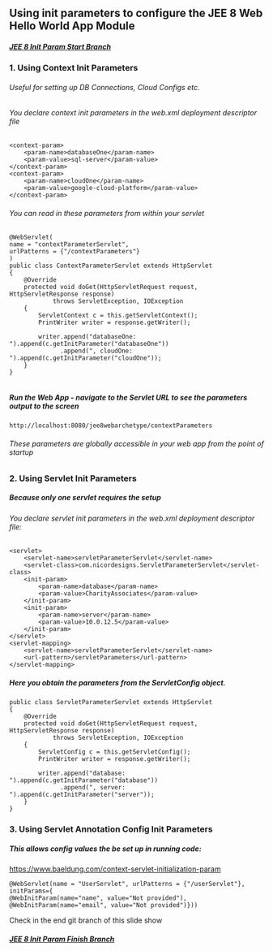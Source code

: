 ## Using init parameters to configure the JEE 8 Web Hello World App Module

##### [JEE 8 Init Param Start Branch](https://github.com/NicorDesigns/javawebdevcourse/tree/jee8web-init-param-start)

### 1. Using Context Init Parameters

###### Useful for setting up DB Connections, Cloud Configs etc.

###### You declare context init parameters in the web.xml deployment descriptor file
	
	<context-param>
        <param-name>databaseOne</param-name>
        <param-value>sql-server</param-value>
    </context-param>
    <context-param>
        <param-name>cloudOne</param-name>
        <param-value>google-cloud-platform</param-value>
    </context-param>
    

###### You can read in these parameters from within your servlet 

```
@WebServlet(
name = "contextParameterServlet",
urlPatterns = {"/contextParameters"}
)
public class ContextParameterServlet extends HttpServlet
{
    @Override
    protected void doGet(HttpServletRequest request, HttpServletResponse response)
            throws ServletException, IOException
    {
        ServletContext c = this.getServletContext();
        PrintWriter writer = response.getWriter();

        writer.append("databaseOne: ").append(c.getInitParameter("databaseOne"))
              .append(", cloudOne: ").append(c.getInitParameter("cloudOne"));
    }
}


```
			
##### Run the Web App - navigate to the Servlet URL to see the parameters output to the screen 
	
	http://localhost:8080/jee8webarchetype/contextParameters

###### These parameters are globally accessible in your web app from the point of startup 
 


### 2. Using Servlet Init Parameters
##### Because only one servlet requires the setup
###### You declare servlet init parameters in the web.xml deployment descriptor file:

	


	<servlet>
        <servlet-name>servletParameterServlet</servlet-name>
        <servlet-class>com.nicordesigns.ServletParameterServlet</servlet-class>
        <init-param>
            <param-name>database</param-name>
            <param-value>CharityAssociates</param-value>
        </init-param>
        <init-param>
            <param-name>server</param-name>
            <param-value>10.0.12.5</param-value>
        </init-param>
    </servlet>
    <servlet-mapping>
        <servlet-name>servletParameterServlet</servlet-name>
        <url-pattern>/servletParameters</url-pattern>
    </servlet-mapping>
    
##### Here you obtain the parameters from the ServletConfig object.


	public class ServletParameterServlet extends HttpServlet
	{
	    @Override
	    protected void doGet(HttpServletRequest request, HttpServletResponse response)
	            throws ServletException, IOException
	    {
	        ServletConfig c = this.getServletConfig();
	        PrintWriter writer = response.getWriter();
	
	        writer.append("database: ").append(c.getInitParameter("database"))
	              .append(", server: ").append(c.getInitParameter("server"));
	    }
	}	
    
### 3. Using Servlet Annotation Config Init Parameters    

##### This allows config values the be set up in running code:

https://www.baeldung.com/context-servlet-initialization-param

	@WebServlet(name = "UserServlet", urlPatterns = {"/userServlet"}, initParams={
	@WebInitParam(name="name", value="Not provided"), 
	@WebInitParam(name="email", value="Not provided")}))
	 
Check in the end git branch of this slide show 
##### [JEE 8 Init Param Finish Branch](https://github.com/NicorDesigns/javawebdevcourse/tree/jee8web-init-param-finish)

    

